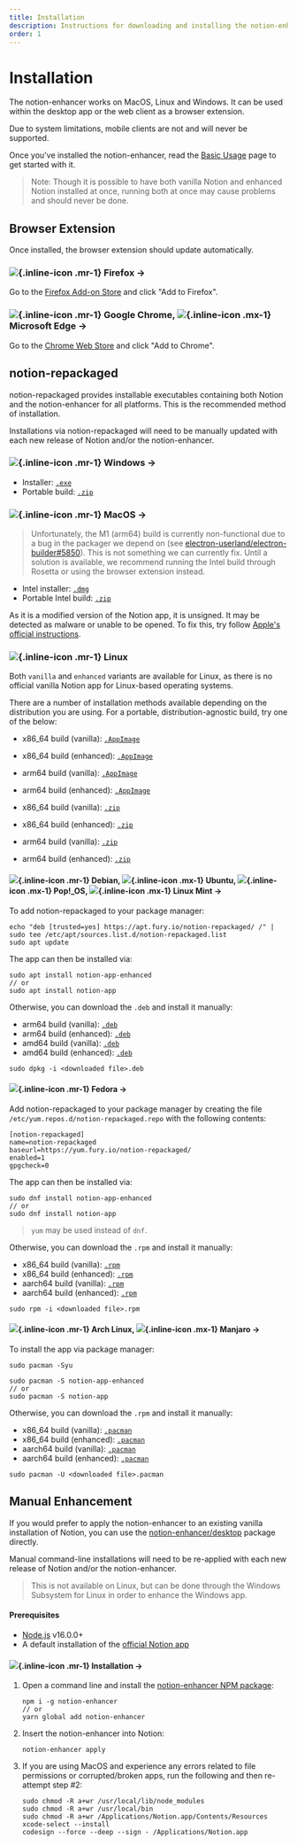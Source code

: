 ```yaml
---
title: Installation
description: Instructions for downloading and installing the notion-enhancer.
order: 1
---
```


# Installation

The notion-enhancer works on MacOS, Linux and Windows.
It can be used within the desktop app or the web client
as a browser extension.

Due to system limitations, mobile clients are not and
will never be supported.

Once you've installed the notion-enhancer, read the
[Basic Usage](./basic-usage.md) page to get started with it.

> Note: Though it is possible to have both vanilla Notion
> and enhanced Notion installed at once, running both at
> once may cause problems and should never be done.

## Browser Extension

Once installed, the browser extension should
update automatically.

### ![](../assets/firefox.svg){.inline-icon .mr-1} Firefox →

Go to the [Firefox Add-on Store](//todo) and click "Add to Firefox".

### ![](../assets/chrome.svg){.inline-icon .mr-1} Google Chrome, ![](../assets/edge.svg){.inline-icon .mx-1} Microsoft Edge →

Go to the [Chrome Web Store](//todo) and click "Add to Chrome".

## notion-repackaged

notion-repackaged provides installable executables containing
both Notion and the notion-enhancer for all platforms.
This is the recommended method of installation.

Installations via notion-repackaged will need to be manually
updated with each new release of Notion and/or the notion-enhancer.

### ![](../assets/windows.svg){.inline-icon .mr-1} Windows →

- Installer: [`.exe`](//todo)
- Portable build: [`.zip`](//todo)

### ![](../assets/apple.svg){.inline-icon .mr-1} MacOS →

> Unfortunately, the M1 (arm64) build is currently non-functional
> due to a bug in the packager we depend on
> (see [electron-userland/electron-builder#5850](https://github.com/electron-userland/electron-builder/issues/5850)).
> This is not something we can currently fix.
> Until a solution is available, we recommend running the
> Intel build through Rosetta or using the browser extension instead.

- Intel installer: [`.dmg`](//todo)
- Portable Intel build: [`.zip`](//todo)

As it is a modified version of the Notion app,
it is unsigned. It may be detected as malware or
unable to be opened. To fix this, try follow
[Apple's official instructions](https://support.apple.com/en-us/HT202491).

### ![](../assets/tux.svg){.inline-icon .mr-1} Linux

Both `vanilla` and `enhanced` variants are available for Linux,
as there is no official vanilla Notion app for Linux-based operating
systems.

There are a number of installation methods available depending on the
distribution you are using. For a portable, distribution-agnostic build,
try one of the below:

- x86_64 build (vanilla): [`.AppImage`](//todo)
- x86_64 build (enhanced): [`.AppImage`](//todo)
- arm64 build (vanilla): [`.AppImage`](//todo)
- arm64 build (enhanced): [`.AppImage`](//todo)

- x86_64 build (vanilla): [`.zip`](//todo)
- x86_64 build (enhanced): [`.zip`](//todo)
- arm64 build (vanilla): [`.zip`](//todo)
- arm64 build (enhanced): [`.zip`](//todo)

#### ![](../assets/debian.svg){.inline-icon .mr-1} Debian, ![](../assets/ubuntu.svg){.inline-icon .mx-1} Ubuntu, ![](../assets/pop-os.png){.inline-icon .mx-1} Pop!\_OS, ![](../assets/linux-mint.svg){.inline-icon .mx-1} Linux Mint →

To add notion-repackaged to your package manager:

```
echo "deb [trusted=yes] https://apt.fury.io/notion-repackaged/ /" | sudo tee /etc/apt/sources.list.d/notion-repackaged.list
sudo apt update
```

The app can then be installed via:

```
sudo apt install notion-app-enhanced
// or
sudo apt install notion-app
```

Otherwise, you can download the `.deb` and install it manually:

- arm64 build (vanilla): [`.deb`](//todo)
- arm64 build (enhanced): [`.deb`](//todo)
- amd64 build (vanilla): [`.deb`](//todo)
- amd64 build (enhanced): [`.deb`](//todo)

```
sudo dpkg -i <downloaded file>.deb
```

#### ![](../assets/fedora.svg){.inline-icon .mr-1} Fedora →

Add notion-repackaged to your package manager by creating the file
`/etc/yum.repos.d/notion-repackaged.repo` with the following contents:

```
[notion-repackaged]
name=notion-repackaged
baseurl=https://yum.fury.io/notion-repackaged/
enabled=1
gpgcheck=0
```

The app can then be installed via:

```
sudo dnf install notion-app-enhanced
// or
sudo dnf install notion-app
```

> `yum` may be used instead of `dnf`.

Otherwise, you can download the `.rpm` and install it manually:

- x86_64 build (vanilla): [`.rpm`](//todo)
- x86_64 build (enhanced): [`.rpm`](//todo)
- aarch64 build (vanilla): [`.rpm`](//todo)
- aarch64 build (enhanced): [`.rpm`](//todo)

```
sudo rpm -i <downloaded file>.rpm
```

#### ![](../assets/arch-linux.svg){.inline-icon .mr-1} Arch Linux, ![](../assets/manjaro.svg){.inline-icon .mx-1} Manjaro →

To install the app via package manager:

```
sudo pacman -Syu

sudo pacman -S notion-app-enhanced
// or
sudo pacman -S notion-app
```

Otherwise, you can download the `.rpm` and install it manually:

- x86_64 build (vanilla): [`.pacman`](//todo)
- x86_64 build (enhanced): [`.pacman`](//todo)
- aarch64 build (vanilla): [`.pacman`](//todo)
- aarch64 build (enhanced): [`.pacman`](//todo)

```
sudo pacman -U <downloaded file>.pacman
```

## Manual Enhancement

If you would prefer to apply the notion-enhancer
to an existing vanilla installation of Notion,
you can use the [notion-enhancer/desktop](https://github.com/notion-enhancer/desktop)
package directly.

Manual command-line installations will need to be re-applied
with each new release of Notion and/or the notion-enhancer.

> This is not available on Linux, but can be done through
> the Windows Subsystem for Linux in order to enhance the
> Windows app.

#### Prerequisites

- [Node.js](https://nodejs.org/en/) v16.0.0+
- A default installation of the [official Notion app](https://www.notion.so/desktop)

#### ![](../assets/npm.svg){.inline-icon .mr-1} Installation →

1. Open a command line and install the
   [notion-enhancer NPM package](https://www.npmjs.com/package/notion-enhancer):

   ```
   npm i -g notion-enhancer
   // or
   yarn global add notion-enhancer
   ```

2. Insert the notion-enhancer into Notion:

   ```
   notion-enhancer apply
   ```

3. If you are using MacOS and experience any errors related
   to file permissions or corrupted/broken apps, run the following
   and then re-attempt step #2:
   ```
   sudo chmod -R a+wr /usr/local/lib/node_modules
   sudo chmod -R a+wr /usr/local/bin
   sudo chmod -R a+wr /Applications/Notion.app/Contents/Resources
   xcode-select --install
   codesign --force --deep --sign - /Applications/Notion.app
   ```
